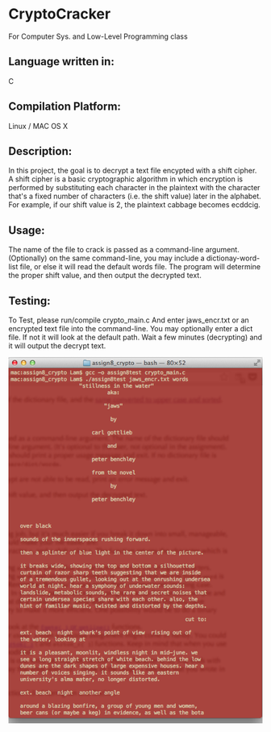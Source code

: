 # CryptoCracker
<p>For Computer Sys. and Low-Level Programming class</p>

<h2>Language written in:</h2>
<p>C</p>

<h2>Compilation Platform:</h2>
<p>Linux / MAC OS X </p>

<h2>Description:</h2>
<p>In this project, the goal is to decrypt a text file encypted with a shift cipher.
A shift cipher is a basic cryptographic algorithm in which encryption is performed by substituting each
character in the plaintext with the character that's a fixed number of characters (i.e. the shift value) later in the alphabet. For example, if our shift value is 2, the plaintext cabbage becomes ecddcig. </p>

<h2>Usage:</h2>
<p>The name of the file to crack is passed as a command-line argument. (Optionally) on the same command-line, you may include a dictionay-word-list file, or else it will read the default words file. The program will determine the proper shift value, and then output the decrypted text.</p>

<h2>Testing:</h2>
<p>To Test, please run/compile crypto_main.c
And enter jaws_encr.txt or an encrypted text file into the command-line. You may optionally enter a dict file. If not it will look at the default path. 
Wait a few minutes (decrypting) and it will output the decrypt text. </p>
<img src="https://github.com/netlams/CryptoCracker/blob/master/TestScreens/begin.png" />
